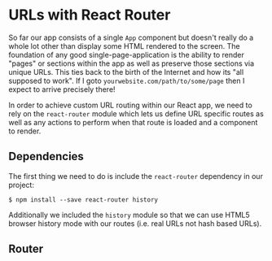 # URLs with React Router

So far our app consists of a single `App` component but doesn't really do a whole lot other than display some HTML rendered to the screen.  The foundation of any good single-page-application is the ability to render "pages" or sections within the app as well as preserve those sections via unique URLs. This ties back to the birth of the Internet and how its "all supposed to work".  If I goto `yourwebsite.com/path/to/some/page` then I expect to arrive precisely there!

In order to achieve custom URL routing within our React app, we need to rely on the `react-router` module which lets us define URL specific routes as well as any actions to perform when that route is loaded and a component to render.

## Dependencies

The first thing we need to do is include the `react-router` dependency in our project:

```
$ npm install --save react-router history
```

Additionally we included the `history` module so that we can use HTML5 browser history mode with our routes (i.e. real URLs not hash based URLs).

## Router




